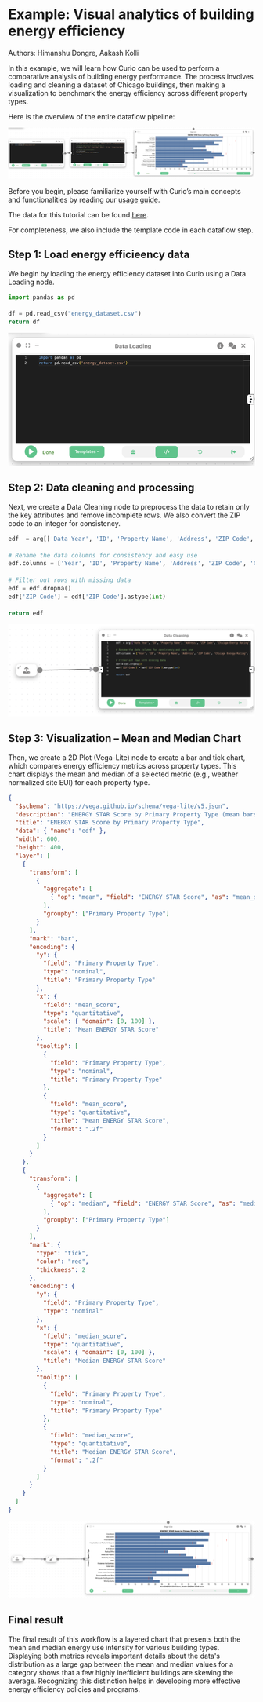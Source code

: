 # Example: Visual analytics of building energy efficiency

Authors: Himanshu Dongre, Aakash Kolli

In this example, we will learn how Curio can be used to perform a comparative analysis of building energy performance. The process involves loading and cleaning a dataset of Chicago buildings, then making a visualization to benchmark the energy efficiency across different property types.

Here is the overview of the entire dataflow pipeline:

![](./images/9-1.png)

Before you begin, please familiarize yourself with Curio’s main concepts and functionalities by reading our [usage guide](https://github.com/urban-toolkit/curio/blob/main/docs/USAGE.md).

The data for this tutorial can be found [here](data/energy_dataset.csv).

For completeness, we also include the template code in each dataflow step.

## Step 1: Load energy efficieency data

We begin by loading the energy efficiency dataset into Curio using a Data Loading node.

```python
import pandas as pd

df = pd.read_csv("energy_dataset.csv")
return df
```

![](./images/9-2.png)

## Step 2: Data cleaning and processing

Next, we create a Data Cleaning node to preprocess the data to retain only the key attributes and remove incomplete rows. We also convert the ZIP code to an integer for consistency.

```python
edf  = arg[['Data Year', 'ID', 'Property Name', 'Address', 'ZIP Code', 'Chicago Energy Rating', 'Community Area', 'Primary Property Type', 'Gross Floor Area - Buildings (sq ft)', 'Year Built', '# of Buildings', 'ENERGY STAR Score', 'Site EUI (kBtu/sq ft)', 'Source EUI (kBtu/sq ft)', 'Weather Normalized Site EUI (kBtu/sq ft)', 'Weather Normalized Source EUI (kBtu/sq ft)', 'Total GHG Emissions (Metric Tons CO2e)', 'GHG Intensity (kg CO2e/sq ft)', 'Latitude', 'Longitude', 'Location']]

# Rename the data columns for consistency and easy use
edf.columns = ['Year', 'ID', 'Property Name', 'Address', 'ZIP Code', 'Chicago Energy Rating', 'Community Area', 'Primary Property Type', 'Gross Floor Area', 'Year Built', '# of Buildings', 'ENERGY STAR Score', 'Site EUI', 'Source EUI', 'Weather Normalized Site EUI', 'Weather Normalized Source EUI', 'Total GHG Emissions', 'GHG Intensity', 'Latitude', 'Longitude', 'Location']

# Filter out rows with missing data
edf = edf.dropna()
edf['ZIP Code'] = edf['ZIP Code'].astype(int)

return edf
```

![](./images/9-3.png)

## Step 3: Visualization – Mean and Median Chart

Then, we create a 2D Plot (Vega-Lite) node to create a bar and tick chart, which compares energy efficiency metrics across property types. This chart displays the mean and median of a selected metric (e.g., weather normalized site EUI) for each property type.

```json
{
  "$schema": "https://vega.github.io/schema/vega-lite/v5.json",
  "description": "ENERGY STAR Score by Primary Property Type (mean bars with median ticks)",
  "title": "ENERGY STAR Score by Primary Property Type",
  "data": { "name": "edf" },
  "width": 600,
  "height": 400,
  "layer": [
    {
      "transform": [
        {
          "aggregate": [
            { "op": "mean", "field": "ENERGY STAR Score", "as": "mean_score" }
          ],
          "groupby": ["Primary Property Type"]
        }
      ],
      "mark": "bar",
      "encoding": {
        "y": {
          "field": "Primary Property Type",
          "type": "nominal",
          "title": "Primary Property Type"
        },
        "x": {
          "field": "mean_score",
          "type": "quantitative",
          "scale": { "domain": [0, 100] },
          "title": "Mean ENERGY STAR Score"
        },
        "tooltip": [
          {
            "field": "Primary Property Type",
            "type": "nominal",
            "title": "Primary Property Type"
          },
          {
            "field": "mean_score",
            "type": "quantitative",
            "title": "Mean ENERGY STAR Score",
            "format": ".2f"
          }
        ]
      }
    },
    {
      "transform": [
        {
          "aggregate": [
            { "op": "median", "field": "ENERGY STAR Score", "as": "median_score" }
          ],
          "groupby": ["Primary Property Type"]
        }
      ],
      "mark": {
        "type": "tick",
        "color": "red",
        "thickness": 2
      },
      "encoding": {
        "y": {
          "field": "Primary Property Type",
          "type": "nominal"
        },
        "x": {
          "field": "median_score",
          "type": "quantitative",
          "scale": { "domain": [0, 100] },
          "title": "Median ENERGY STAR Score"
        },
        "tooltip": [
          {
            "field": "Primary Property Type",
            "type": "nominal",
            "title": "Primary Property Type"
          },
          {
            "field": "median_score",
            "type": "quantitative",
            "title": "Median ENERGY STAR Score",
            "format": ".2f"
          }
        ]
      }
    }
  ]
}
```

![](./images/9-4.png)

## Final result

The final result of this workflow is a layered chart that presents both the mean and median energy use intensity for various building types. Displaying both metrics reveals important details about the data's distribution as a large gap between the mean and median values for a category shows that a few highly inefficient buildings are skewing the average. Recognizing this distinction helps in developing more effective energy efficiency policies and programs.
